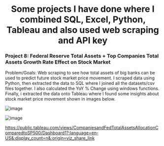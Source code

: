 
<h1 align="center">Some projects I have done where I combined SQL, Excel, Python, Tableau and also used web scraping and API key</h1>


### Project 8: Federal Reserve Total Assets + Top Companies Total Assets Growth Rate Effect on Stock Market

Problem/Goals: Web scraping to see how total assets of big banks can be used to predict future stock market price movement. I scraped data using Python, then extracted the data to SQL where I joined all the datasets/csv files together. I also calculated the YoY % Change using windows functions. Finally, i extracted the data onto Tableau where I found some insights about stock market price movement shown in images below.


![image](https://github.com/haskhatkar/Data-Analyst-Portfolio/assets/95619175/12ebf523-a4b6-4b72-a19f-3cdd6afbd4cf)

![image](https://github.com/haskhatkar/Data-Analyst-Portfolio/assets/95619175/cf35807d-6f6a-465c-a1e5-345fb24fcbc9)

https://public.tableau.com/views/CompaniesandFedTotalAssetsAllocationComparedtoSP500/Dashboard1?:language=en-US&:display_count=n&:origin=viz_share_link

